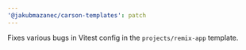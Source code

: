 ```yaml
---
'@jakubmazanec/carson-templates': patch
---
```


Fixes various bugs in Vitest config in the `projects/remix-app` template.
